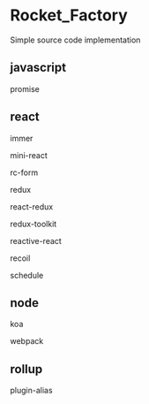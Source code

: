 # Rocket_Factory

Simple source code implementation

## javascript
promise
## react

immer

mini-react

rc-form

redux

react-redux

redux-toolkit

reactive-react

recoil

schedule

## node

koa

webpack

## rollup

plugin-alias